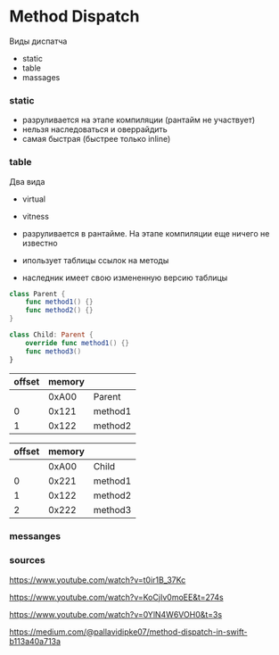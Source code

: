 # Method Dispatch

Виды диспатча 
- static 
- table
- massages 

### static 
- разруливается на этапе компиляции (рантайм не участвует)
- нельзя наследоваться и оверрайдить 
- самая быстрая (быстрее только inline)

### table 
Два вида
- virtual 
- vitness

- разруливается в рантайме. На этапе компиляции еще ничего не известно 
- ипользует таблицы ссылок на методы
- наследник имеет свою измененную версию таблицы

```swift 
class Parent {
    func method1() {}
    func method2() {}
}

class Child: Parent {
    override func method1() {}
    func method3()
}
```
|offset| memory||
| - | - | - |
| |0xA00|Parent|
|0|0x121|method1|
|1|0x122|method2|

|offset| memory||
| - | - | - |
| |0xA00|Child|
|0|0x221|method1|
|1|0x122|method2|
|2|0x222|method3|


### messanges 


### sources

https://www.youtube.com/watch?v=t0ir1B_37Kc

https://www.youtube.com/watch?v=KoCjIv0moEE&t=274s

https://www.youtube.com/watch?v=0YlN4W6VOH0&t=3s

https://medium.com/@pallavidipke07/method-dispatch-in-swift-b113a40a713a
